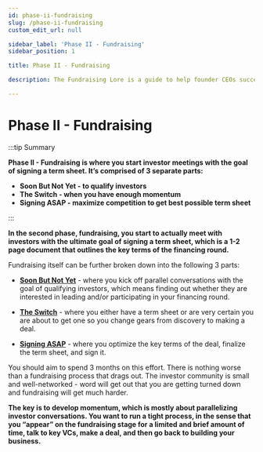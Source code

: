 ```yaml
---
id: phase-ii-fundraising
slug: /phase-ii-fundraising
custom_edit_url: null

sidebar_label: 'Phase II - Fundraising'
sidebar_position: 1

title: Phase II - Fundraising

description: The Fundraising Lore is a guide to help founder CEOs successfully raise early-stage VC financing from Silicon Valley investors.

---
```


# Phase II - Fundraising

:::tip Summary

**Phase II - Fundraising is where you start investor meetings with the goal of signing a term sheet. It’s comprised of 3 separate parts:**
- **Soon But Not Yet - to qualify investors**
- **The Switch - when you have enough momentum**
- **Signing ASAP - maximize competition to get best possible term sheet**

:::

**In the second phase, fundraising, you start to actually meet with investors with the ultimate goal of signing a term sheet, which is a 1-2 page document that outlines the key terms of the financing round.**

Fundraising itself can be further broken down into the following 3 parts:

- **[Soon But Not Yet](/phase-ii-fundraising/soon-but-not-yet)** - where you kick off parallel conversations with the goal of qualifying investors, which means finding out whether they are interested in leading and/or participating in your financing round.

- **[The Switch](/phase-ii-fundraising/the-switch)** - where you either have a term sheet or are very certain you are about to get one so you change gears from discovery to making a deal.

- **[Signing ASAP](/phase-ii-fundraising/signing-asap)** - where you optimize the key terms of the deal, finalize the term sheet, and sign it.

You should aim to spend 3 months on this effort. There is nothing worse than a fundraising process that drags out. The investor community is small and well-networked - word will get out that you are getting turned down and fundraising will get much harder.

**The key is to develop momentum, which is mostly about parallelizing investor conversations. You want to run a tight process, in the sense that you “appear” on the fundraising stage for a limited and brief amount of time, talk to key VCs, make a deal, and then go back to building your business.**